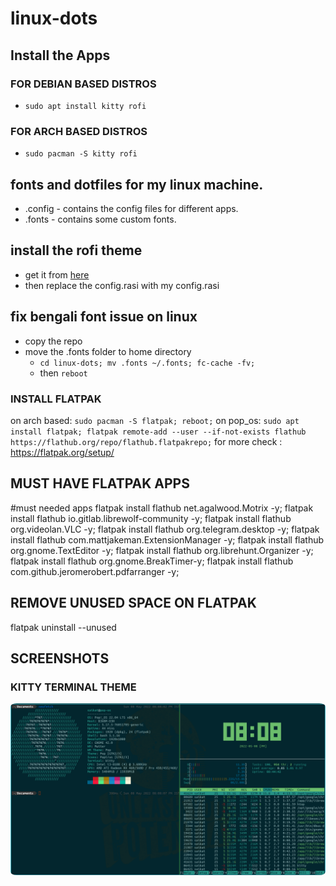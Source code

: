 # linux-dots



## Install the Apps 
### FOR DEBIAN BASED DISTROS
- `sudo apt install kitty rofi`

### FOR ARCH BASED DISTROS
- `sudo pacman -S kitty rofi`


## fonts and dotfiles for my linux machine.

- .config - contains the config files for different apps.
- .fonts - contains some custom fonts.


## install the rofi theme 
- get it from [here](https://github.com/catppuccin/rofi) 
- then replace the config.rasi with my config.rasi

## fix bengali font issue on linux

- copy the repo
- move the .fonts folder to home directory
    - `cd linux-dots; mv .fonts ~/.fonts; fc-cache -fv;`
    - then `reboot`


### INSTALL FLATPAK 
on arch based: `sudo pacman -S flatpak; reboot;`
on pop_os: `sudo apt install flatpak; flatpak remote-add --user --if-not-exists flathub https://flathub.org/repo/flathub.flatpakrepo;`
for more check : https://flatpak.org/setup/

## MUST HAVE FLATPAK APPS

#must needed apps 
flatpak install flathub net.agalwood.Motrix -y; 
flatpak install flathub io.gitlab.librewolf-community -y;
flatpak install flathub org.videolan.VLC -y; 
flatpak install flathub org.telegram.desktop -y; 
flatpak install flathub com.mattjakeman.ExtensionManager -y; 
flatpak install flathub org.gnome.TextEditor -y; 
flatpak install flathub org.librehunt.Organizer -y;
flatpak install flathub org.gnome.BreakTimer-y; 
flatpak install flathub com.github.jeromerobert.pdfarranger -y; 

## REMOVE UNUSED SPACE ON FLATPAK
flatpak uninstall --unused


## SCREENSHOTS

### KITTY TERMINAL THEME
<p align="center">
  <img src="kitty.png" style="border-radius:2%"/>
</p>


